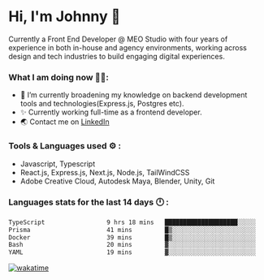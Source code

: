 # Hi, I'm Johnny 👋

Currently a Front End Developer @ MEO Studio with four years of experience in both in-house and agency environments, working across design and tech industries to build engaging digital experiences.

### What I am doing now 🧑‍💻:

- 🔭 I’m currently broadening my knowledge on backend development tools and technologies(Express.js, Postgres etc).
- ✨ Currently working full-time as a frontend developer.
- 🌏 Contact me on [LinkedIn](https://www.linkedin.com/in/johchai/)

### Tools & Languages used ⚙️ :

- Javascript, Typescript
- React.js, Express.js, Next.js, Node.js, TailWindCSS
- Adobe Creative Cloud, Autodesk Maya, Blender, Unity, Git

### Languages stats for the last 14 days 🕛 :

<!--START_SECTION:waka-->

```txt
TypeScript                 9 hrs 18 mins   ████████████████████░░░░░   79.69 %
Prisma                     41 mins         █▒░░░░░░░░░░░░░░░░░░░░░░░   05.89 %
Docker                     39 mins         █▒░░░░░░░░░░░░░░░░░░░░░░░   05.64 %
Bash                       20 mins         ▓░░░░░░░░░░░░░░░░░░░░░░░░   02.97 %
YAML                       19 mins         ▓░░░░░░░░░░░░░░░░░░░░░░░░   02.73 %
```

<!--END_SECTION:waka-->

[![wakatime](https://wakatime.com/badge/user/0cd14e89-b357-451d-b5c1-4a79286fb5a6.svg)](https://wakatime.com/@0cd14e89-b357-451d-b5c1-4a79286fb5a6)
